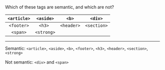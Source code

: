 Which of these tags are semantic, and which are not?

| `<article>` |  `<aside>` |    `<b>`   |   `<div>`   |
|:---------:|:--------:|:--------:|:---------:|
|  `<footer>` |   `<h3> `  | `<header>` | `<section>` |
|   `<span>`  | `<strong>` |          |           |

---

Semantic:
`<article>`, `<aside>`, `<b>`, `<footer>`, `<h3>`, `<header>`, `<section>`, `<strong>`

Not semantic:
`<div>` and `<span>`
